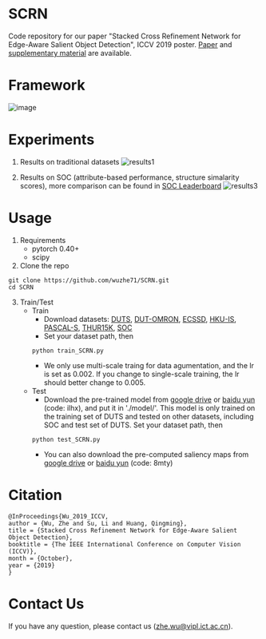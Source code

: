 # SCRN
Code repository for our paper "Stacked Cross Refinement Network for Edge-Aware Salient Object Detection", ICCV 2019 poster. [Paper](http://openaccess.thecvf.com/content_ICCV_2019/papers/Wu_Stacked_Cross_Refinement_Network_for_Edge-Aware_Salient_Object_Detection_ICCV_2019_paper.pdf) and [supplementary material](http://openaccess.thecvf.com/content_ICCV_2019/supplemental/Wu_Stacked_Cross_Refinement_ICCV_2019_supplemental.pdf) are available.

# Framework
![image](https://github.com/wuzhe71/SCAN/blob/master/figure/framework.png)

# Experiments
1. Results on traditional datasets
![results1](https://github.com/wuzhe71/SCAN/blob/master/figure/results1.png)

2. Results on SOC (attribute-based performance, structure simalarity scores), more comparison can be found in [SOC Leaderboard](http://dpfan.net/SOCBenchmark/)
![results3](https://github.com/wuzhe71/SCAN/blob/master/figure/results3.png)

# Usage
1. Requirements
    * pytorch 0.40+
    * scipy
2. Clone the repo
```
git clone https://github.com/wuzhe71/SCRN.git 
cd SCRN
```

3. Train/Test
    * Train
        * Download datasets: [DUTS](http://saliencydetection.net/duts/), [DUT-OMRON](http://saliencydetection.net/dut-omron/), [ECSSD](http://www.cse.cuhk.edu.hk/leojia/projects/hsaliency/dataset.html), [HKU-IS](https://i.cs.hku.hk/~gbli/deep_saliency.html), [PASCAL-S](http://www.cbi.gatech.edu/salobj/), [THUR15K](https://mmcheng.net/gsal/), [SOC](http://dpfan.net/SOCBenchmark/)
        * Set your dataset path, then
        ```
        python train_SCRN.py
        ```
        * We only use multi-scale traing for data agumentation, and the lr is set as 0.002. If you change to single-scale training, the lr should better change to 0.005.
    * Test
        * Download the pre-trained model from [google drive](https://drive.google.com/open?id=1PkGX9R-uTYpWBKX0lZRkE2qvvpz1-IiG) or [baidu yun](https://pan.baidu.com/s/1Gm-YptzsVnHU0a6YkdjQaQ) (code: ilhx), and put it in './model/'. This model is only trained on the training set of DUTS and tested on other datasets, including SOC and test set of DUTS. Set your dataset path, then
        ```
        python test_SCRN.py
        ```
        * You can also download the pre-computed saliency maps from [google drive](https://drive.google.com/open?id=1gRis5weSxuv9w6EZ23MPAnyDe-hUx07L) or [baidu yun](https://pan.baidu.com/s/1VHl_pWvbZGeAKgMwqFEHsw) (code: 8mty)

# Citation
```
@InProceedings{Wu_2019_ICCV,
author = {Wu, Zhe and Su, Li and Huang, Qingming},
title = {Stacked Cross Refinement Network for Edge-Aware Salient Object Detection},
booktitle = {The IEEE International Conference on Computer Vision (ICCV)},
month = {October},
year = {2019}
}
```

# Contact Us
If you have any question, please contact us (zhe.wu@vipl.ict.ac.cn).
